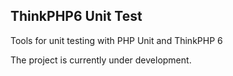 ## ThinkPHP6 Unit Test

Tools for unit testing with PHP Unit and ThinkPHP 6

The project is currently under development.
